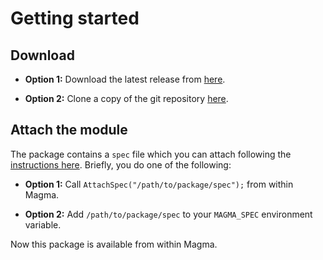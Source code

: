 ---
---

# Getting started

## Download

* **Option 1:** Download the latest release from [here](https://github.com/cjdoris/ExactpAdics/releases).

* **Option 2:** Clone a copy of the git repository [here](https://github.com/cjdoris/ExactpAdics).

## Attach the module

The package contains a `spec` file which you can attach following the [instructions here](http://magma.maths.usyd.edu.au/magma/handbook/text/24#173). Briefly, you do one of the following:

* **Option 1:** Call `AttachSpec("/path/to/package/spec");` from within Magma.

* **Option 2:** Add `/path/to/package/spec` to your `MAGMA_SPEC` environment variable.

Now this package is available from within Magma.

